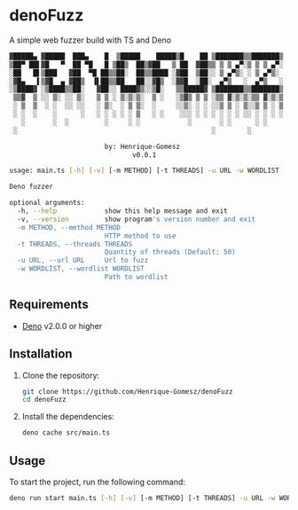 # denoFuzz

A simple web fuzzer build with TS and Deno


```sh
▓█████▄ ▓█████  ███▄    █  ▒█████    █████▒█    ██ ▒███████▒▒███████▒
▒██▀ ██▌▓█   ▀  ██ ▀█   █ ▒██▒  ██▒▓██   ▒ ██  ▓██▒▒ ▒ ▒ ▄▀░▒ ▒ ▒ ▄▀░
░██   █▌▒███   ▓██  ▀█ ██▒▒██░  ██▒▒████ ░▓██  ▒██░░ ▒ ▄▀▒░ ░ ▒ ▄▀▒░ 
░▓█▄   ▌▒▓█  ▄ ▓██▒  ▐▌██▒▒██   ██░░▓█▒  ░▓▓█  ░██░  ▄▀▒   ░  ▄▀▒   ░
░▒████▓ ░▒████▒▒██░   ▓██░░ ████▓▒░░▒█░   ▒▒█████▓ ▒███████▒▒███████▒
 ▒▒▓  ▒ ░░ ▒░ ░░ ▒░   ▒ ▒ ░ ▒░▒░▒░  ▒ ░   ░▒▓▒ ▒ ▒ ░▒▒ ▓░▒░▒░▒▒ ▓░▒░▒
 ░ ▒  ▒  ░ ░  ░░ ░░   ░ ▒░  ░ ▒ ▒░  ░     ░░▒░ ░ ░ ░░▒ ▒ ░ ▒░░▒ ▒ ░ ▒
 ░ ░  ░    ░      ░   ░ ░ ░ ░ ░ ▒   ░ ░    ░░░ ░ ░ ░ ░ ░ ░ ░░ ░ ░ ░ ░
   ░       ░  ░         ░     ░ ░            ░       ░ ░      ░ ░    
 ░                                                 ░        ░      

                        by: Henrique-Gomesz
                               v0.0.1

usage: main.ts [-h] [-v] [-m METHOD] [-t THREADS] -u URL -w WORDLIST

Deno fuzzer

optional arguments:
  -h, --help            show this help message and exit
  -v, --version         show program's version number and exit
  -m METHOD, --method METHOD
                        HTTP method to use
  -t THREADS, --threads THREADS
                        Quantity of threads (Default: 50)
  -u URL, --url URL     Url to fuzz
  -w WORDLIST, --wordlist WORDLIST
                        Path to wordlist
```

## Requirements

- [Deno](https://deno.land/) v2.0.0 or higher

## Installation

1. Clone the repository:
    ```sh
    git clone https://github.com/Henrique-Gomesz/denoFuzz
    cd denoFuzz
    ```

2. Install the dependencies:
    ```sh
    deno cache src/main.ts
    ```

## Usage

To start the project, run the following command:
```sh
deno run start main.ts [-h] [-v] [-m METHOD] [-t THREADS] -u URL -w WORDLIST